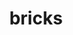 ---
title: "bricks"
layout: cache
categories: [package, develop]
meta: {"compilers": ["gcc@=11.4.0", "gcc@=9.4.0", "oneapi@=2024.2.1"], "num_specs": 23, "num_specs_by_stack": {"e4s": 12, "e4s-oneapi": 6, "e4s-power": 2, "root": 23}, "oss": ["ubuntu20.04", "ubuntu22.04"], "platforms": ["linux"], "stacks": ["e4s", "e4s-oneapi", "e4s-power", "root"], "targets": ["ppc64le", "x86_64_v3"], "versions": ["2023.08.25"]}
spec_details: [{"compiler": "gcc@=11.4.0", "hash": "2pi7fdly2b3iledjgmrio6uogokpr3wb", "os": "ubuntu22.04", "platform": "linux", "size": "-", "stacks": ["e4s", "root"], "target": "x86_64_v3", "variants": ["build_system=cmake", "build_type=Release", "+cuda", "generator=make", "~ipo", "patches=7fe8d1d"], "versions": ["2023.08.25"]}, {"compiler": "oneapi@=2024.2.1", "hash": "3chnhlplli3n6tnm2whuqzkqfubh5qlf", "os": "ubuntu22.04", "platform": "linux", "size": "-", "stacks": ["e4s-oneapi", "root"], "target": "x86_64_v3", "variants": ["build_system=cmake", "build_type=Release", "~cuda", "generator=make", "~ipo", "patches=7fe8d1d"], "versions": ["2023.08.25"]}, {"compiler": "gcc@=11.4.0", "hash": "76frw3uhyxk44cofk6bgj6ryoh4hw7ak", "os": "ubuntu22.04", "platform": "linux", "size": "-", "stacks": ["root"], "target": "x86_64_v3", "variants": ["build_system=cmake", "build_type=Release", "+cuda", "generator=make", "~ipo", "patches=7fe8d1d"], "versions": ["2023.08.25"]}, {"compiler": "oneapi@=2024.2.1", "hash": "7iz7uslglkuevgchr3sikh4vgj4oc42j", "os": "ubuntu22.04", "platform": "linux", "size": "-", "stacks": ["e4s-oneapi", "root"], "target": "x86_64_v3", "variants": ["build_system=cmake", "build_type=Release", "~cuda", "generator=make", "~ipo", "patches=7fe8d1d"], "versions": ["2023.08.25"]}, {"compiler": "gcc@=11.4.0", "hash": "ddqk6oxneedo6limts5g6lcazmxliago", "os": "ubuntu22.04", "platform": "linux", "size": "-", "stacks": ["e4s", "root"], "target": "x86_64_v3", "variants": ["build_system=cmake", "build_type=Release", "~cuda", "generator=make", "~ipo", "patches=7fe8d1d"], "versions": ["2023.08.25"]}, {"compiler": "oneapi@=2024.2.1", "hash": "duss42acef6agvvcjk7bko2vvmk5uvc2", "os": "ubuntu22.04", "platform": "linux", "size": "-", "stacks": ["root"], "target": "x86_64_v3", "variants": ["build_system=cmake", "build_type=Release", "~cuda", "generator=make", "~ipo", "patches=7fe8d1d"], "versions": ["2023.08.25"]}, {"compiler": "gcc@=11.4.0", "hash": "eaioq2vaq3dj27olhmu4ngy2gjs6hpwz", "os": "ubuntu22.04", "platform": "linux", "size": "-", "stacks": ["e4s", "root"], "target": "x86_64_v3", "variants": ["build_system=cmake", "build_type=Release", "+cuda", "generator=make", "~ipo", "patches=7fe8d1d"], "versions": ["2023.08.25"]}, {"compiler": "gcc@=9.4.0", "hash": "eyhmyq7t4gdps6cvr7hzro5pjkrejde5", "os": "ubuntu20.04", "platform": "linux", "size": "-", "stacks": ["e4s-power", "root"], "target": "ppc64le", "variants": ["build_system=cmake", "build_type=Release", "~cuda", "generator=make", "~ipo", "patches=7fe8d1d"], "versions": ["2023.08.25"]}, {"compiler": "gcc@=11.4.0", "hash": "ghke4675wysql5qhhzxhe6lklsoz6b3k", "os": "ubuntu22.04", "platform": "linux", "size": "-", "stacks": ["root"], "target": "x86_64_v3", "variants": ["build_system=cmake", "build_type=Release", "~cuda", "generator=make", "~ipo", "patches=7fe8d1d"], "versions": ["2023.08.25"]}, {"compiler": "gcc@=11.4.0", "hash": "gnveya3cvt5guguwysctejvlmas2y2xs", "os": "ubuntu22.04", "platform": "linux", "size": "-", "stacks": ["e4s", "root"], "target": "x86_64_v3", "variants": ["build_system=cmake", "build_type=Release", "+cuda", "generator=make", "~ipo", "patches=7fe8d1d"], "versions": ["2023.08.25"]}, {"compiler": "gcc@=11.4.0", "hash": "kpu5lloqmfsodwzvbwpsj6bxb54nijsd", "os": "ubuntu22.04", "platform": "linux", "size": "-", "stacks": ["e4s", "root"], "target": "x86_64_v3", "variants": ["build_system=cmake", "build_type=Release", "~cuda", "generator=make", "~ipo", "patches=7fe8d1d"], "versions": ["2023.08.25"]}, {"compiler": "gcc@=11.4.0", "hash": "l7rp4lrwqr3m6bfrrfpmv5aumu7ekx6t", "os": "ubuntu22.04", "platform": "linux", "size": "-", "stacks": ["e4s", "root"], "target": "x86_64_v3", "variants": ["build_system=cmake", "build_type=Release", "~cuda", "generator=make", "~ipo", "patches=7fe8d1d"], "versions": ["2023.08.25"]}, {"compiler": "oneapi@=2024.2.1", "hash": "lbxxadmx6nqf3q53al3cge4w42iad2jb", "os": "ubuntu22.04", "platform": "linux", "size": "-", "stacks": ["e4s-oneapi", "root"], "target": "x86_64_v3", "variants": ["build_system=cmake", "build_type=Release", "~cuda", "generator=make", "~ipo", "patches=7fe8d1d"], "versions": ["2023.08.25"]}, {"compiler": "gcc@=9.4.0", "hash": "ms3csohvzbn6lsvj7qzzhwihjhvofrwd", "os": "ubuntu20.04", "platform": "linux", "size": "-", "stacks": ["e4s-power", "root"], "target": "ppc64le", "variants": ["build_system=cmake", "build_type=Release", "+cuda", "generator=make", "~ipo", "patches=7fe8d1d"], "versions": ["2023.08.25"]}, {"compiler": "gcc@=11.4.0", "hash": "n7lqg254xm3xeybhbkkbhm6s7hozrjci", "os": "ubuntu22.04", "platform": "linux", "size": "-", "stacks": ["e4s", "root"], "target": "x86_64_v3", "variants": ["build_system=cmake", "build_type=Release", "+cuda", "generator=make", "~ipo", "patches=7fe8d1d"], "versions": ["2023.08.25"]}, {"compiler": "oneapi@=2024.2.1", "hash": "opmmfrtoshzhwqtfnhovph2pgj6gwziw", "os": "ubuntu22.04", "platform": "linux", "size": "-", "stacks": ["e4s-oneapi", "root"], "target": "x86_64_v3", "variants": ["build_system=cmake", "build_type=Release", "~cuda", "generator=make", "~ipo", "patches=7fe8d1d"], "versions": ["2023.08.25"]}, {"compiler": "oneapi@=2024.2.1", "hash": "qft3ctldgdbbxgrzdfzlnt7ccwflnvaa", "os": "ubuntu22.04", "platform": "linux", "size": "-", "stacks": ["e4s-oneapi", "root"], "target": "x86_64_v3", "variants": ["build_system=cmake", "build_type=Release", "~cuda", "generator=make", "~ipo", "patches=7fe8d1d"], "versions": ["2023.08.25"]}, {"compiler": "gcc@=11.4.0", "hash": "u7gamq35kisgnu5j53etfnptsmdfgd3y", "os": "ubuntu22.04", "platform": "linux", "size": "-", "stacks": ["e4s", "root"], "target": "x86_64_v3", "variants": ["build_system=cmake", "build_type=Release", "~cuda", "generator=make", "~ipo", "patches=7fe8d1d"], "versions": ["2023.08.25"]}, {"compiler": "gcc@=11.4.0", "hash": "ucboljhc64yjrveu4yt7vab3wmz3cmui", "os": "ubuntu22.04", "platform": "linux", "size": "-", "stacks": ["e4s", "root"], "target": "x86_64_v3", "variants": ["build_system=cmake", "build_type=Release", "+cuda", "generator=make", "~ipo", "patches=7fe8d1d"], "versions": ["2023.08.25"]}, {"compiler": "gcc@=11.4.0", "hash": "uxqus4o56eqjsjhnpuehz5qvo6jrl4g5", "os": "ubuntu22.04", "platform": "linux", "size": "-", "stacks": ["e4s", "root"], "target": "x86_64_v3", "variants": ["build_system=cmake", "build_type=Release", "~cuda", "generator=make", "~ipo", "patches=7fe8d1d"], "versions": ["2023.08.25"]}, {"compiler": "gcc@=11.4.0", "hash": "v7f5p72gwov2qvsnlvhyv4vop2lxvizs", "os": "ubuntu22.04", "platform": "linux", "size": "-", "stacks": ["e4s", "root"], "target": "x86_64_v3", "variants": ["build_system=cmake", "build_type=Release", "~cuda", "generator=make", "~ipo", "patches=7fe8d1d"], "versions": ["2023.08.25"]}, {"compiler": "gcc@=11.4.0", "hash": "y5iafdpwg6qrnrdp6n2lvvme5hw6g5cd", "os": "ubuntu22.04", "platform": "linux", "size": "-", "stacks": ["e4s", "root"], "target": "x86_64_v3", "variants": ["build_system=cmake", "build_type=Release", "+cuda", "generator=make", "~ipo", "patches=7fe8d1d"], "versions": ["2023.08.25"]}, {"compiler": "oneapi@=2024.2.1", "hash": "ynywui7cmwfefy6s2mavbotri3jkmdfm", "os": "ubuntu22.04", "platform": "linux", "size": "-", "stacks": ["e4s-oneapi", "root"], "target": "x86_64_v3", "variants": ["build_system=cmake", "build_type=Release", "~cuda", "generator=make", "~ipo", "patches=7fe8d1d"], "versions": ["2023.08.25"]}]
---